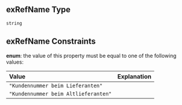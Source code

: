 ## exRefName Type

`string`

## exRefName Constraints

**enum**: the value of this property must be equal to one of the following values:

| Value                                | Explanation |
| :----------------------------------- | :---------- |
| `"Kundennummer beim Lieferanten"`    |             |
| `"Kundennummer beim Altlieferanten"` |             |
